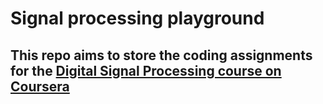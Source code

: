# Signal processing playground

## This repo aims to store the coding assignments for the [Digital Signal Processing course on Coursera](https://www.coursera.org/learn/dsp/)